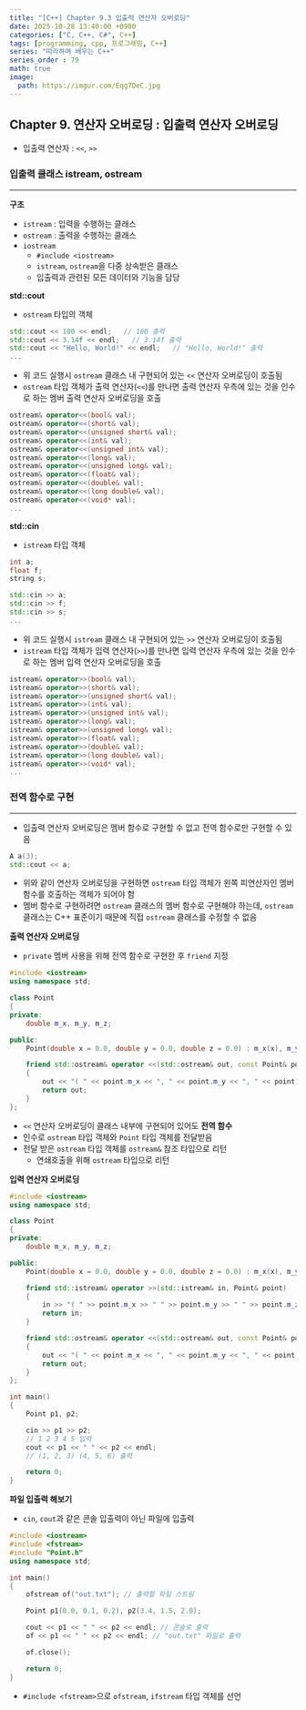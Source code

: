 ```yaml
---
title: "[C++] Chapter 9.3 입출력 연산자 오버로딩"
date: 2025-10-28 13:40:00 +0900
categories: ["C, C++, C#", C++]
tags: [programming, cpp, 프로그래밍, C++]
series: "따라하며 배우는 C++"
series_order : 79
math: true
image:
  path: https://imgur.com/Eqg7DeC.jpg
---
```


## Chapter 9. 연산자 오버로딩 : 입출력 연산자 오버로딩

- 입출력 연산자 : `<<`, `>>`

### 입출력 클래스 istream, ostream

---

**구조**  

- `istream` : 입력을 수행하는 클래스
- `ostream` : 출력을 수행하는 클래스
- `iostream`
  - `#include <iostream>`
  - `istream`, `ostream`을 다중 상속받은 클래스
  - 입출력과 관련된 모든 데이터와 기능을 담당

**std::cout**  

- `ostream` 타입의 객체

```cpp
std::cout << 100 << endl;   // 100 출력
std::cout << 3.14f << endl;   // 3.14f 출력
std::cout << "Hello, World!" << endl;   // "Hello, World!" 출력
...
```

- 위 코드 실행시 `ostream` 클래스 내 구현되어 있는 `<<` 연산자 오버로딩이 호출됨
- `ostream` 타입 객체가 출력 연산자(`<<`)를 만나면 출력 연산자 우측에 있는 것을 인수로 하는 멤버 출력 연산자 오버로딩을 호출

```cpp
ostream& operator<<(bool& val);
ostream& operator<<(short& val);
ostream& operator<<(unsigned short& val);
ostream& operator<<(int& val);
ostream& operator<<(unsigned int& val);
ostream& operator<<(long& val);
ostream& operator<<(unsigned long& val);
ostream& operator<<(float& val);
ostream& operator<<(double& val);
ostream& operator<<(long double& val);
ostream& operator<<(void* val);
...
```

**std::cin**  

- `istream` 타입 객체

```cpp
int a;
float f;
string s;

std::cin >> a;
std::cin >> f;
std::cin >> s;
...
```

- 위 코드 실행시 `istream` 클래스 내 구현되어 있는 `>>` 연산자 오버로딩이 호출됨
- `istream` 타입 객체가 입력 연산자(`>>`)를 만나면 입력 연산자 우측에 있는 것을 인수로 하는 멤버 입력 연산자 오버로딩을 호출

```cpp
istream& operator>>(bool& val);
istream& operator>>(short& val);
istream& operator>>(unsigned short& val);
istream& operator>>(int& val);
istream& operator>>(unsigned int& val);
istream& operator>>(long& val);
istream& operator>>(unsigned long& val);
istream& operator>>(float& val);
istream& operator>>(double& val);
istream& operator>>(long double& val);
istream& operator>>(void* val);
...
```

### 전역 함수로 구현

---

- 입출력 연산자 오버로딩은 멤버 함수로 구현할 수 없고 전역 함수로만 구현할 수 있음

```cpp
A a(3);
std::cout << a;
```

- 위와 같이 연산자 오버로딩을 구현하면 `ostream` 타입 객체가 왼쪽 피연산자인 멤버 함수를 호출하는 객체가 되어야 함
- 멤버 함수로 구현하려면 `ostream` 클래스의 멤버 함수로 구현해야 하는데, `ostream` 클래스는 C++ 표준이기 때문에 직접 `ostream` 클래스를 수정할 수 없음

**출력 연산자 오버로딩**  

- `private` 멤버 사용을 위해 전역 함수로 구현한 후 `friend` 지정

```cpp
#include <iostream>
using namespace std;

class Point
{
private:
    double m_x, m_y, m_z;

public:
    Point(double x = 0.0, double y = 0.0, double z = 0.0) : m_x(x), m_y(y), m_z(z) {}

    friend std::ostream& operator <<(std::ostream& out, const Point& point)
    {
        out << "( " << point.m_x << ", " << point.m_y << ", " << point.m_z << " )";
        return out;
    }
};
```

- `<<` 연산자 오버로딩이 클래스 내부에 구현되어 있어도 **전역 함수**
- 인수로 `ostream` 타입 객체와 `Point` 타입 객체를 전달받음
- 전달 받은 `ostream` 타입 객체를 `ostream&` 참조 타입으로 리턴
  - 연쇄호출을 위해 `ostream` 타입으로 리턴

**입력 연산자 오버로딩**  

```cpp
#include <iostream>
using namespace std;

class Point
{
private:
    double m_x, m_y, m_z;

public:
    Point(double x = 0.0, double y = 0.0, double z = 0.0) : m_x(x), m_y(y), m_z(z) {}

    friend std::istream& operator >>(std::istream& in, Point& point)
    {
        in >> "( " >> point.m_x >> " " >> point.m_y >> " " >> point.m_z >> " )";
        return in;
    }

    friend std::ostream& operator <<(std::ostream& out, const Point& point)
    {
        out << "( " << point.m_x << ", " << point.m_y << ", " << point.m_z << " )";
        return out;
    }
};

int main()
{
    Point p1, p2;

    cin >> p1 >> p2;
    // 1 2 3 4 5 입력
    cout << p1 << " " << p2 << endl;
    // (1, 2, 3) (4, 5, 6) 출력

    return 0;
}
```

**파일 입출력 해보기**  

- `cin`, `cout`과 같은 콘솔 입출력이 아닌 파일에 입출력

```cpp
#include <iostream>
#include <fstream>
#include "Point.h"
using namespace std;

int main()
{
    ofstream of("out.txt"); // 출력할 파일 스트림

    Point p1(0.0, 0.1, 0.2), p2(3.4, 1.5, 2.0);

    cout << p1 << " " << p2 << endl; // 콘솔로 출력
    of << p1 << " " << p2 << endl; // "out.txt" 파일로 출력

    of.close(); 

    return 0;
}
```

- `#include <fstream>`으로 `ofstream`, `ifstream` 타입 객체를 선언
